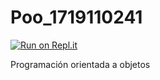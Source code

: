 # Poo_1719110241

[![Run on Repl.it](https://repl.it/badge/github/JuanEMH/Poo_1719110241)](https://repl.it/github/JuanEMH/Poo_1719110241)

Programación orientada a objetos 
